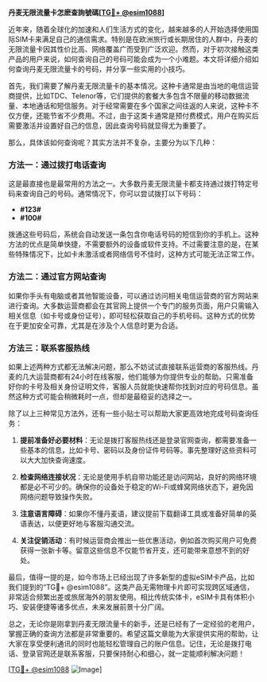 **丹麦无限流量卡怎麽查詢號碼[[TG💪+ @esim1088](https://t.me/s/esim1088)]**

近年来，随着全球化的加速和人们生活方式的变化，越来越多的人开始选择使用国际SIM卡来满足自己的通信需求。特别是在欧洲旅行或长期居住的人群中，丹麦的无限流量卡因其性价比高、网络覆盖广而受到广泛欢迎。然而，对于初次接触这类产品的用户来说，如何查询自己的号码可能会成为一个小难题。本文将详细介绍如何查询丹麦无限流量卡的号码，并分享一些实用的小技巧。

首先，我们需要了解丹麦无限流量卡的基本情况。这种卡通常是由当地的电信运营商提供，比如TDC、Telenor等，它们提供的套餐大多包含不限量的移动数据流量、本地通话和短信服务。对于经常需要在多个国家之间往返的人来说，这种卡不仅方便，还能节省不少费用。不过，由于这类卡通常是预付费模式，用户在购买后需要激活并设置好自己的信息，因此查询号码就显得尤为重要了。

那么，具体该如何查询呢？其实方法并不复杂，主要分为以下几种：

### 方法一：通过拨打电话查询

这是最直接也是最常用的方法之一。大多数丹麦无限流量卡都支持通过拨打特定号码来查询自己的号码。通常情况下，你可以尝试拨打以下号码：

- **#123#**
- **#100#**

拨通这些号码后，系统会自动发送一条包含你电话号码的短信到你的手机上。这种方法的优点是简单快捷，不需要额外的设备或软件支持。不过需要注意的是，在某些特殊情况下，比如卡未激活或者网络信号不佳时，这种方式可能无法正常工作。

### 方法二：通过官方网站查询

如果你手头有电脑或者其他智能设备，可以通过访问相关电信运营商的官方网站来进行查询。大多数运营商都会在其官网上提供一个专门的服务页面，用户只需输入相关信息（如卡号或身份证号），即可轻松获取自己的手机号码。这种方式的优势在于更加安全可靠，尤其是在涉及个人信息时更为合适。

### 方法三：联系客服热线

如果上述两种方式都无法解决问题，那么不妨试试直接联系运营商的客服热线。丹麦的几大运营商都有24小时在线客服，他们能够为你提供专业的帮助。只需准备好你的卡号及相关身份证明文件，客服人员就能快速帮你找到对应的号码信息。虽然这种方式可能会稍微耗时一点，但却是最稳妥的选择之一。

除了以上三种常见方法外，还有一些小贴士可以帮助大家更高效地完成号码查询任务：

1. **提前准备好必要材料**：无论是拨打客服热线还是登录官网查询，都需要准备一些基本的信息，比如卡号、密码以及身份证件号码等。事先整理好这些资料可以大大加快查询速度。
   
2. **检查网络连接状况**：无论是使用手机自带功能还是访问网站，良好的网络环境都是必不可少的。确保你的设备处于稳定的Wi-Fi或蜂窝网络状态下，避免因网络问题导致操作失败。

3. **注意语言障碍**：如果你不懂丹麦语，建议提前下载翻译工具或准备好简单的英语表达，以便更好地与客服沟通交流。

4. **关注促销活动**：有时候运营商会推出一些优惠活动，例如首次购买用户可免费获得一张新卡等。留意这些信息不仅能节省开支，还可能带来意想不到的好处。

最后，值得一提的是，如今市场上已经出现了许多新型的虚拟eSIM卡产品，比如我们提到的“TG💪+ @esim1088”。这类产品无需物理卡片即可实现跨区域通信，非常适合频繁出差或旅居海外的朋友使用。相比传统实体卡，eSIM卡具有体积小巧、安装便捷等诸多优点，未来发展前景十分广阔。

总之，无论你是刚拿到丹麦无限流量卡的新手，还是已经有了一定经验的老用户，掌握正确的查询方法都是非常重要的。希望这篇文章能为大家提供实用的帮助，让大家在享受便利通讯的同时也能轻松管理自己的账户信息。记住，无论是拨打电话、登录官网还是联系客服，只要保持耐心和细心，就一定能顺利解决问题！

[[TG💪+ @esim1088](https://t.me/s/esim1088) ![Image](https://i.postimg.cc/4NQfJmqS/Snipaste-2025-05-13-00-14-12.png)]